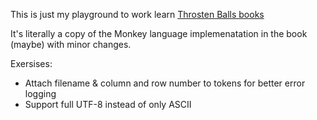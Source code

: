This is just my playground to work learn [Throsten Balls books](https://interpreterbook.com/)

It's literally a copy of the Monkey language implemenatation in the book (maybe) with minor changes.

Exersises:

- Attach filename \& column and row number to tokens for better error logging
- Support full UTF-8 instead of only ASCII
